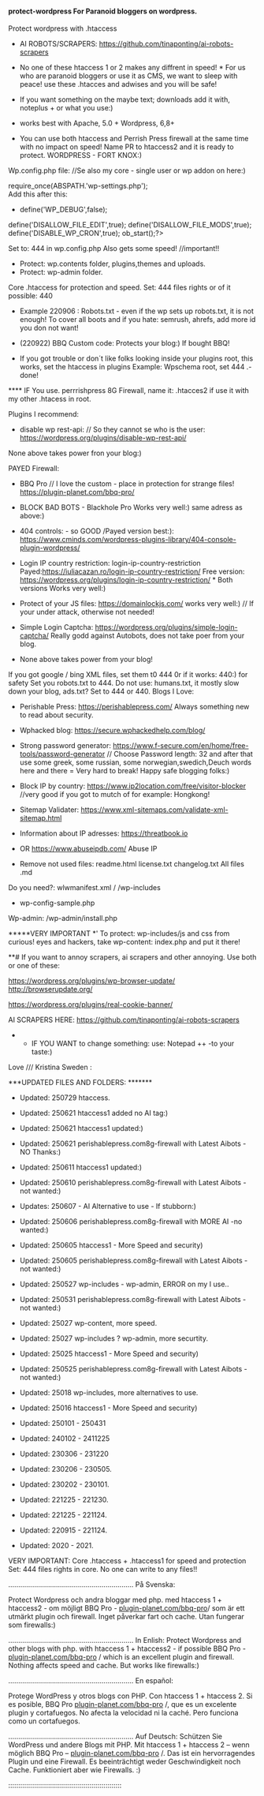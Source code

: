 #### protect-wordpress  For Paranoid bloggers on wordpress.
Protect wordpress with .htaccess
* AI ROBOTS/SCRAPERS:  https://github.com/tinaponting/ai-robots-scrapers

* No one of these htaccess 1 or 2 makes any diffrent in speed! *
For us who are paranoid bloggers or use it as CMS, we want to sleep with peace! use these .htacces and adwises and you will be safe! 

* If you want something on the maybe text; downloads add it with, noteplus + or what you use:)
* works best with Apache, 5.0 + Wordpress, 6,8+

* You can use both htaccess and Perrish Press firewall at the same time with no impact on speed! Name PR to htaccess2 and it is ready to protect.
WORDPRESS - FORT KNOX:)


Wp.config.php file:  //Se also my core - single user or wp addon on here:)

require_once(ABSPATH.'wp-settings.php');  
Add this after this:
* define('WP_DEBUG',false);

define('DISALLOW_FILE_EDIT',true); 
define('DISALLOW_FILE_MODS',true);
define('DISABLE_WP_CRON',true);
ob_start();?>

Set to: 444 in wp.config.php Also gets some speed!  //important!!

* Protect: wp.contents folder, plugins,themes and uploads.
* Protect: wp-admin folder.

Core .htaccess for protection and speed.  Set: 444 files rights or of it possible: 440

* Example 220906 : Robots.txt - even if the wp sets up robots.txt, it is not enough! To cover all boots and if you hate: semrush, ahrefs, add more id you don not want!

* (220922) BBQ Custom code: Protects your blog:) If bought BBQ!
* If you got trouble or don´t like folks looking inside your plugins root, this works, set the htaccess in plugins Example: Wpschema root, set 444 .-done!

**** IF You use. perrrishpress 8G Firewall, name it: .htacces2 if use it with my other .htacess in root.

Plugins I recommend:
* disable wp rest-api:  // So they cannot se who is the user: https://wordpress.org/plugins/disable-wp-rest-api/

None above takes power fron your blog:)

PAYED Firewall: 
* BBQ Pro   // I love the custom - place in protection for strange files!   https://plugin-planet.com/bbq-pro/

* BLOCK BAD BOTS  - Blackhole Pro   Works very well:) same adress as above:)

* 404 controls: - so GOOD /Payed version best:): https://www.cminds.com/wordpress-plugins-library/404-console-plugin-wordpress/

*  Login IP  country restriction:  login-ip-country-restriction Payed:https://iuliacazan.ro/login-ip-country-restriction/
Free version: https://wordpress.org/plugins/login-ip-country-restriction/  * Both versions Works very well:) 

* Protect of your JS files: https://domainlockjs.com/     works very well:)  // If your under attack, otherwise not needed!

* Simple Login Captcha:  https://wordpress.org/plugins/simple-login-captcha/    Really godd against Autobots, does not take poer from your blog.

* None above takes power from your blog!

If you got google / bing XML files, set them t0 444 0r if it works: 440:) for safety
Set you robots.txt to 444. Do not use: humans.txt, it mostly slow down your blog, ads.txt? Set to 444 or 440.
Blogs I Love:
* Perishable Press: https://perishablepress.com/   Always something new to read about security.
* Wphacked blog:  https://secure.wphackedhelp.com/blog/

* Strong password generator: https://www.f-secure.com/en/home/free-tools/password-generator   // Choose Password length: 32 and after that use some greek, some russian, some norwegian,swedich,Deuch words here and there = Very hard to break!
Happy safe blogging folks:)

* Block IP by country:  https://www.ip2location.com/free/visitor-blocker   //very good if you got to mutch of for example: Hongkong!

* Sitemap Validater: https://www.xml-sitemaps.com/validate-xml-sitemap.html

*  Information about IP adresses:  https://threatbook.io
*  OR https://www.abuseipdb.com/   Abuse IP

* Remove not used files:
readme.html
license.txt
changelog.txt
All files .md

Do you need?: wlwmanifest.xml /  /wp-includes

+ wp-config-sample.php

Wp-admin:
/wp-admin/install.php

*****VERY IMPORTANT
*' To protect: wp-includes/js and css from curious! eyes and hackers, take wp-content: index.php and put it there!

**# If you want to annoy scrapers, ai scrapers and other annoying. Use both or one of these:

https://wordpress.org/plugins/wp-browser-update/
http://browserupdate.org/

https://wordpress.org/plugins/real-cookie-banner/

AI SCRAPERS HERE: https://github.com/tinaponting/ai-robots-scrapers

* * IF YOU WANT to change something: use: Notepad ++ -to your taste:)


Love ///  Kristina Sweden  :  

***UPDATED FILES AND FOLDERS: *******

* Updated: 250729  htaccess.
* Updated: 250621  htaccess1 added no AI tag:)
* Updated: 250621  htaccess1 updated:)
* Updated: 250621 perishablepress.com8g-firewall with Latest Aibots - NO Thanks:)
* Updated: 250611  htaccess1 updated:)
* Updated: 250610  perishablepress.com8g-firewall with Latest Aibots - not wanted:)
* Updates: 250607 - AI Alternative to use - If stubborn:)
* Updated: 250606  perishablepress.com8g-firewall with MORE AI -no wanted:)
* Updated: 250605 htaccess1 - More Speed and security)
* Updated: 250605  perishablepress.com8g-firewall with Latest Aibots - not wanted:)
* Updated: 250527 wp-includes - wp-admin, ERROR  on my I  use..
* Updated: 250531 perishablepress.com8g-firewall with Latest Aibots - not wanted:)
* Updated: 25027 wp-content, more speed.
* Updated: 25027 wp-includes ? wp-admin, more securtity.
* Updated: 25025 htaccess1 - More Speed and security)
* Updated: 250525 perishablepress.com8g-firewall with Latest Aibots - not wanted:)
* Updated: 25018 wp-includes, more alternatives to use.
* Updated: 25016 htaccess1 - More Speed and security)

* Updated: 250101 - 250431 
* Updated: 240102 - 2411225 
* Updated: 230306 - 231220
* Updated: 230206 - 230505. 
* Updated: 230202 - 230101.
* Updated: 221225 - 221230.
* Updated: 221225 - 221124.
* Updated: 220915 - 221124.
* Updated: 2020 - 2021.

VERY IMPORTANT: Core  .htaccess + .htaccess1 for speed and protection  Set: 444 files rights
in core. No one can write to any files!!

...............................................................
På Svenska:

Protect Wordpress och andra bloggar med php.
med htaccess 1 + htaccess2 - om möjligt BBQ Pro - 
[plugin-planet.com/bbq-pro](https://plugin-planet.com/bbq-pro/)/ 
som är ett utmärkt plugin och firewall. Inget påverkar fart och cache. Utan fungerar som firewalls:)

...............................................................
In Enlish:
Protect Wordpress and other blogs with php.
with htaccess 1 + htaccess2 - if possible BBQ Pro - 
[plugin-planet.com/bbq-pro](https://plugin-planet.com/bbq-pro/) / which is an excellent plugin and firewall. Nothing affects speed and cache. But works like firewalls:)

...............................................................
En español:

Protege WordPress y otros blogs con PHP.
Con htaccess 1 + htaccess 2. Si es posible, BBQ Pro 
[plugin-planet.com/bbq-pro](https://plugin-planet.com/bbq-pro/) /, que es un excelente plugin y cortafuegos. No afecta la velocidad ni la caché. Pero funciona como un cortafuegos.

...............................................................
Auf Deutsch:
Schützen Sie WordPress und andere Blogs mit PHP.
Mit htaccess 1 + htaccess 2 – wenn möglich BBQ Pro – 
[plugin-planet.com/bbq-pro](https://plugin-planet.com/bbq-pro/) /. Das ist ein hervorragendes Plugin und eine Firewall. Es beeinträchtigt weder Geschwindigkeit noch Cache. Funktioniert aber wie Firewalls. :)

:::::::::::::::::::::::::::::::::::::::::::::::::::::::::
